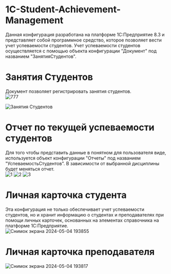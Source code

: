 # 1C-Student-Achievement-Management
Данная конфигурация разработана на платформе 1С:Предприятие 8.3 и представляет собой программное средство, которое позволяет вести учет успеваемости студентов.
Учет успеваемости студентов осуществляется с помощью объекта конфигурации "Документ" под названием "ЗанятияСтудентов".
# Занятия Студентов
Документ позволяет регистрировать занятия студентов. <br />
![777](https://github.com/fetgrigory/1C-Student-Achievement-Management/assets/157891679/2ba6e353-4989-4f7d-a2a7-07ad111386df)

![Занятия Студентов](https://github.com/fetgrigory/1C-Student-Achievement-Management/assets/157891679/a95ab498-fb3a-4abc-a63b-d1f8f54fd35c)

# Отчет по текущей успеваемости студентов
Для того чтобы представить данные в понятном для пользователя виде, используется объект конфигурации "Отчеты" под названием "УспеваемостьСтудентов". В зависимости от выбранной дисциплины будет меняться отчет. <br />
![1](https://github.com/fetgrigory/1C-Student-Achievement-Management/assets/157891679/21ec50dd-2007-4236-9268-22906535c63a)
![2](https://github.com/fetgrigory/1C-Student-Achievement-Management/assets/157891679/aa64766d-0cf8-4d28-95e9-e71264d5e693)
![3](https://github.com/fetgrigory/1C-Student-Achievement-Management/assets/157891679/3d2ef6af-942c-4594-9a27-a1c3dbe9e6a9)


# Личная карточка студента
Эта конфигурация не только обеспечивает учет успеваемости студентов, но и хранит информацию о студентах и преподавателях при помощи личных карточек, основанных на элементах справочника на платформе 1С:Предприятие.<br />
![Снимок экрана 2024-05-04 193855](https://github.com/fetgrigory/1C-Student-Achievement-Management/assets/157891679/c2fac5a9-1c80-412f-9efe-48c837a05410)
# Личная карточка преподавателя
![Снимок экрана 2024-05-04 193817](https://github.com/fetgrigory/1C-Student-Achievement-Management/assets/157891679/c3b92fd6-13da-4190-98e2-217e1986ccdf)
